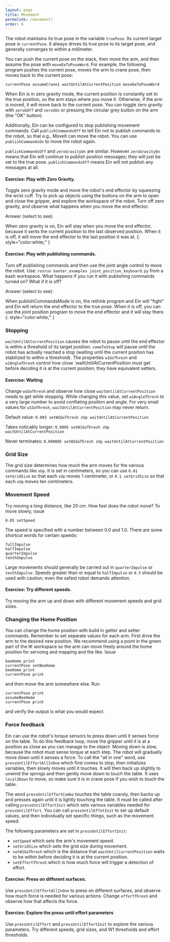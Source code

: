 ```yaml
---
layout: page
title: Movement
permalink: /movement/
order: 6
---
```



The robot maintains its true pose in the variable `truePose`.  Its
current target pose is `currentPose`.  It always drives its true pose to
its target pose, and generally converges to within a millimeter.  

You can push the current pose on the stack, then move the arm, and
then assume the pose with `moveEeToPoseWord`.  For example, the
following program pushes the current pose, moves the arm to crane
pose, then moves back to the current pose:

```
currentPose assumeCrane1 waitUntilAtCurrentPosition moveEeToPoseWord
```

When Ein is in zero gravity mode, the current position is constantly
set to the true position, so the arm stays where you move it.
Otherwise, if the arm is moved, it will move back to the current pose.
You can toggle zero gravity with `zeroGOff` and `zeroGOn` or pressing
the circular grey button on the arm (the "OK" button).

Additionally, Ein can be configured to stop publishing movement
commands.  Call `publishCommandsOff` to tell Ein not to publish
commands to the robot, so that e.g., MoveIt can move the robot.  You
can use `publishCommandsOn` to move the robot again.

`publishCommandsOff` and `zeroGravityOn` are similar.  However
`zeroGravityOn` means that Ein will continue to publish position
messages; they will just be set to the true pose.
`publishCommandsOff` means Ein will not publish any messages at all. 

#### Exercise:  Play with Zero Gravity.

Toggle zero gravity mode and move the robot's end effector by
squeezing the wrist cuff.  Try to pick up objects using the buttons on
the arm to open and close the gripper, and explore the workspace of
the robot.  Turn off zero gravity, and observe what happens when you
move the end effector.

Answer (select to see):

When zero gravity is on, Ein will stay when you move the end effector,
because it sents the current position to the last observed position.
When it is off, it will move the end effector to the last position it
was at.
{: style="color:white;" }

#### Exercise:  Play with publishing commands.

Turn off publishing commands and then use the joint angle control to
move the robot.  Use: `rosrun baxter_examples
joint_position_keyboard.py` from a bash workspace.  What happens if
you run it with publishing commands turned on?  What if it is off?

Answer (select to see):

When publishCommandsMode is on, the rethink program and Ein will
"fight" and Ein will return the end effector to the true pose.  When
it is off, you can use the joint position program to move the end
effector and it will stay there.  {: style="color:white;" }






### Stopping

`waitUntilAtCurrentPosition` causes the robot to pause until the end
effector is within a threshold of its target position.  `comeToStop`
will pause until the robot has actually reached a stop (waiting until
the current position has stabilized to within a threshold).
The properties `w1GoThresh` and `w1AngleThresh` control how close
`waitUntilAtCurrentPosition must get before deciding it is at the
current position; they have equivalent setters.  


#### Exercise: Waiting

Change `w1GoThresh` and observe how close `waitUntilAtCurrentPosition`
needs to get while stopping.  While changing this value, set
`w1AngleThresh` to a very large number to avoid conflating position
and angle.  For very small values for `w1GoThresh`,
`waitUntilAtCurrentPosition` may never return.

Default value:
`0.003 setW1GoThresh zUp waitUntilAtCurrentPosition`  

Takes noticably longer: 
`0.0005 setW1GoThresh zUp waitUntilAtCurrentPosition`

Never terminates:
`0.000005 setW1GoThresh zUp waitUntilAtCurrentPosition`

### Grid Size

The grid size determines how much the arm moves for the various
commands like `xUp`.  It is set in centimeters, so you can use `0.01
setGridSize` so that each `xUp` moves 1 centimeter, or `0.1
setGridSize` so that each `xUp` moves ten centimeters.

### Movement Speed

Try moving a long distance, like 20 cm. How fast does the robot move?
To move slowly, issue

```
0.05 setSpeed
```

The speed is specified with a number between 0.0 and 1.0. There are
some shortcut words for certain speeds:

```
fullImpulse
halfImpulse
quarterImpulse
tenthImpulse
```

Large movements should generally be carried out in `quarterImpulse` or
`tenthImpulse`.  Speeds greater than or equal to `halfImpulse` or
`0.5` should be used with caution; even the safest robot demands
attention.

#### Exercise:  Try different speeds. 

Try moving the arm up and down with different movement speeds and grid
sizes.  


### Changing the Home Position

You can change the home position with build in getter and setter commands.  Remember to
set separate values for each arm.  First drive the arm to the desired
new position. We recommend using a point in the green part of the IK
workspace so the arm can move freely around the home position for
servoing and mapping and the like. Issue

``` 
beeHome print
currentPose setBeeHome
beeHome print
currentPose print
``` 

and then move the arm somewhere else. Run

```
currentPose print
assumeBeeHome
currentPose print
```
and verify the output is what you would expect.


### Force feedback

Ein can use the robot's torque sensors to press down until it senses
force on the table.  To do this feedback loop, move the gripper until
it is at a position as close as you can manage to the object.  Moving
down is slow, because the robot must sense torque at each step.  The
robot will gradually move down until it senses a force.  To call the
"all in one" word, use `pressUntilEffortAllInOne` which first comes to
stop, then initializes variables, then slowly moves until it touches.
It will then back up slightly to unwind the springs and then gently
move down to touch the table.  It uses `localZDown` to move, so make
sure it is in crane pose if you wish to touch the table.


The word `pressUntilEffortCombo` touches the table coarsly, then backs
up and presses again until it is lightly touching the table.  It must
be called after calling `pressUntilEffortInit` which sets various
variables needed for `pressUntilEffort`.  You can call
`pressUntilEffotInit` to set up default values, and then individually
set specific things, such as the movement speed.

The following parameters are set in `pressUntilEffortInit`:

* `setSpeed` which sets the arm's movement speed.
* `setGridSize` which sets the grid size during movement.
* `setW1GoThresh` which is the distance that `waitUntilCurrentPosition` waits to be within before deciding it is at the current position.
* `setEffortThresh` which is how much force will trigger a detection of effort.

#### Exercise:  Press on different surfaces.

Use `pressUntilEffortAllInOne` to press on different surfaces, and
observe how much force is needed for various actions.  Change
`effortThresh` and observe how that affects the force.


#### Exercise:  Explore the press until effort parameters

Use `pressUntilEffort` and `pressUntilEffortInit` to explore the
various parameters.  Try different speeds, grid sizes, and W1
thresholds and effort thresholds.